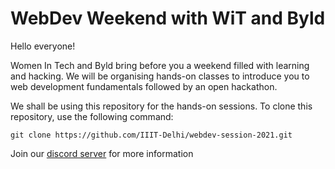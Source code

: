 # WebDev Weekend with WiT and Byld

Hello everyone! 

Women In Tech and Byld bring before you a weekend filled with learning and hacking. 
We will be organising hands-on classes to introduce you to web development fundamentals followed by an open hackathon.

We shall be using this repository for the hands-on sessions. To clone this repository, use the following command:
```
git clone https://github.com/IIIT-Delhi/webdev-session-2021.git
```

Join our [discord server](https://discord.com/invite/3FqRYAGe) for more information
